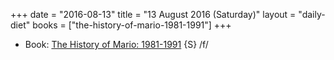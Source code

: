 +++
date = "2016-08-13"
title = "13 August 2016 (Saturday)"
layout = "daily-diet"
books = ["the-history-of-mario-1981-1991"]
+++

<ul>
<li class="entry Book">Book: <a href="/books/the-history-of-mario-1981-1991">The History of Mario: 1981-1991</a> {S} /f/</li>
</ul>